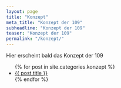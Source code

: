 ```yaml
---
layout: page
title: "Konzept"
meta_title: "Konzept der 109"
subheadline: "Konzept der 109"
teaser: "Konzept der 109"
permalink: "/konzept/"
---
```

Hier erscheint bald das Konzept der 109

<ul>
    {% for post in site.categories.konzept %}
    <li><a href="{{ site.url }}{{ site.baseurl }}{{ post.url }}">{{ post.title }}</a></li>
    {% endfor %}
</ul>